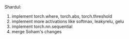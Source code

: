 Shardul:
1. implement torch.where, torch.abs, torch.threshold
2. implement more activations like softmax, leakyrelu, gelu
3. implement torch.nn.sequential
4. merge Soham's changes